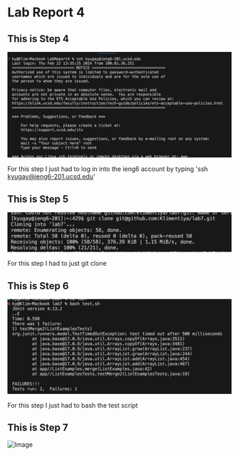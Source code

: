 # Lab Report 4 

## This is Step 4 

![Image](Lab4LogIn.png)

For this step I just had to log in into the ieng6 account by typing 'ssh kyugay@ieng6-201.ucsd.edu'

## This is Step 5 

![Image](Lab4ForkNew.png) 

For this step I had to just git clone

## This is Step 6 

![Image](Lab4TestFail.png)

 For this step I just had to bash the test script

## This is Step 7 

![Image](.png)




